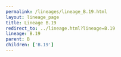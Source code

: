 ```yaml
---
permalink: /lineages/lineage_B.19.html
layout: lineage_page
title: Lineage B.19
redirect_to: ../lineage.html?lineage=B.19
lineage: B.19
parent: B
children: ['B.19']
---
```

